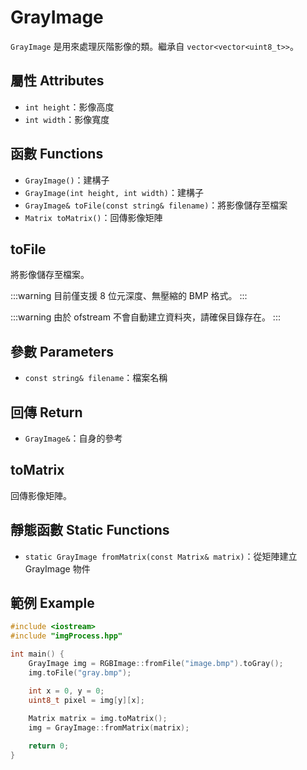 # GrayImage

`GrayImage` 是用來處理灰階影像的類。繼承自 `vector<vector<uint8_t>>`。

## 屬性 Attributes

+ `int height`：影像高度
+ `int width`：影像寬度

## 函數 Functions

+ `GrayImage()`：建構子
+ `GrayImage(int height, int width)`：建構子
+ `GrayImage& toFile(const string& filename)`：將影像儲存至檔案
+ `Matrix toMatrix()`：回傳影像矩陣

## toFile

將影像儲存至檔案。

:::warning
目前僅支援 8 位元深度、無壓縮的 BMP 格式。
:::

:::warning
由於 ofstream 不會自動建立資料夾，請確保目錄存在。
:::

## 參數 Parameters

+ `const string& filename`：檔案名稱

## 回傳 Return

+ `GrayImage&`：自身的參考

## toMatrix

回傳影像矩陣。

## 靜態函數 Static Functions

+ `static GrayImage fromMatrix(const Matrix& matrix)`：從矩陣建立 GrayImage 物件

## 範例 Example

```cpp
#include <iostream>
#include "imgProcess.hpp"

int main() {
    GrayImage img = RGBImage::fromFile("image.bmp").toGray();
    img.toFile("gray.bmp");

    int x = 0, y = 0;
    uint8_t pixel = img[y][x];
    
    Matrix matrix = img.toMatrix();
    img = GrayImage::fromMatrix(matrix);

    return 0;
}
```